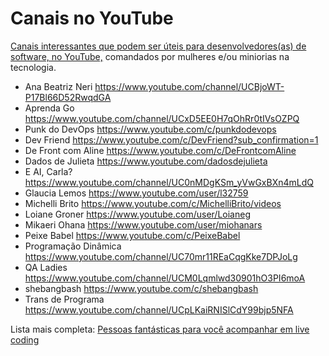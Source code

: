 # Canais no YouTube 

[Canais interessantes que podem ser úteis para desenvolvedores(as) de software, no YouTube,](https://twitter.com/Emilias_UTFPR/status/1318328956542722049?s=20) comandados por mulheres e/ou miniorias na tecnologia.

- Ana Beatriz Neri https://www.youtube.com/channel/UCBjoWT-P17Bl66D52RwqdGA
- Aprenda Go https://www.youtube.com/channel/UCxD5EE0H7qOhRr0tIVsOZPQ
- Punk do DevOps https://www.youtube.com/c/punkdodevops
- Dev Friend https://www.youtube.com/c/DevFriend?sub_confirmation=1
- De Front com Aline https://www.youtube.com/c/DeFrontcomAline
- Dados de Julieta https://www.youtube.com/dadosdejulieta
- E AI, Carla? https://www.youtube.com/channel/UC0nMDgKSm_yVwGxBXn4mLdQ 
- Glaucia Lemos https://www.youtube.com/user/l32759
- Michelli Brito https://www.youtube.com/c/MichelliBrito/videos
- Loiane Groner https://www.youtube.com/user/Loianeg
- Mikaeri Ohana https://www.youtube.com/user/miohanars
- Peixe Babel https://www.youtube.com/c/PeixeBabel
- Programação Dinâmica https://www.youtube.com/channel/UC70mr11REaCqgKke7DPJoLg
- QA Ladies https://www.youtube.com/channel/UCM0Lqmlwd30901hO3PI6moA
- shebangbash https://www.youtube.com/c/shebangbash
- Trans de Programa https://www.youtube.com/channel/UCpLKaiRNISlCdY99bjp5NFA

Lista mais completa: [Pessoas fantásticas para você acompanhar em live coding](https://github.com/Caaddss/awesome-live-coding-streams)
